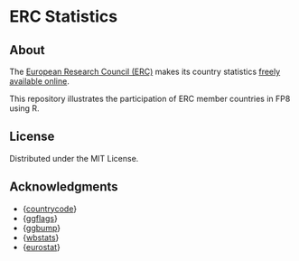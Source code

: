 # ERC Statistics

## About

The [European Research Council (ERC)](https://erc.europa.eu) makes its country statistics [freely available online](https://erc.europa.eu/projects-figures/statistics).

This repository illustrates the participation of ERC member countries in FP8 using R.

## License

Distributed under the MIT License.

## Acknowledgments

- {[countrycode](https://github.com/vincentarelbundock/countrycode)}
- {[ggflags](https://github.com/rensa/ggflags)}
- {[ggbump](https://github.com/davidsjoberg/ggbump)}
- {[wbstats](https://github.com/nset-ornl/wbstats)}
- {[eurostat](https://github.com/rOpenGov/eurostat)}
